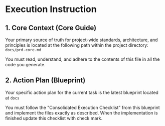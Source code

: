 # Execution Instruction

## 1. Core Context (Core Guide)
Your primary source of truth for project-wide standards, architecture, and principles is located at the following path within the project directory:
`docs/prd-core.md`

You must read, understand, and adhere to the contents of this file in all the code you generate.

## 2. Action Plan (Blueprint)
Your specific action plan for the current task is the latest blueprint located at `docs`

You must follow the "Consolidated Execution Checklist" from this blueprint and implement the files exactly as described. When the implementation is finished update this checklist with check mark.

